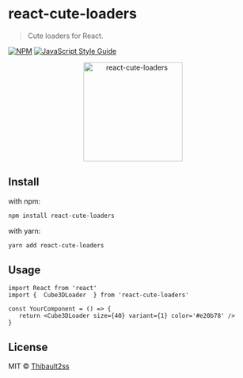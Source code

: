 # react-cute-loaders

> Cute loaders for React.

[![NPM](https://img.shields.io/npm/v/react-cute-loaders.svg)](https://www.npmjs.com/package/react-cute-loaders) [![JavaScript Style Guide](https://img.shields.io/badge/code_style-standard-brightgreen.svg)](https://standardjs.com)

<p align="center">
  <img  src="https://user-images.githubusercontent.com/20459279/153725077-a91037d9-fcde-49d7-8d9f-198d1fdc2611.gif" alt="react-cute-loaders" width="200"/>
</p>

## Install
with npm:
```bash
npm install react-cute-loaders
```

with yarn:
```bash
yarn add react-cute-loaders
```

## Usage

```tsx
import React from 'react'
import {  Cube3DLoader  } from 'react-cute-loaders'

const YourComponent = () => {
   return <Cube3DLoader size={40} variant={1} color='#e20b78' />
}
```

## License

MIT © [Thibault2ss](https://github.com/Thibault2ss)
